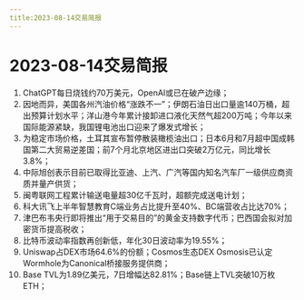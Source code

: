 ```yaml
---
title:2023-08-14交易简报
---
```

# 2023-08-14交易简报
1. ChatGPT每日烧钱约70万美元，OpenAI或已在破产边缘；
2. 因地而异，美国各州汽油价格“涨跌不一”；伊朗石油日出口量逾140万桶，超出预算计划水平；洋山港今年累计接卸进口液化天然气超200万吨；今年以来国际能源紧缺，我国锂电池出口迎来了爆发式增长；
3. 为稳定市场价格，土耳其宣布暂停散装橄榄油出口；日本6月和7月超中国成韩国第二大贸易逆差国；前7个月北京地区进出口突破2万亿元，同比增长3.8%；
4. 中际旭创表示目前已取得比亚迪、上汽、广汽等国内知名汽车厂一级供应商资质并量产供货；
5. 闽粤联网工程累计输送电量超30亿千瓦时，超额完成送电计划；
6. 科大讯飞上半年智慧教育C端业务占比提升至40%、BC端营收占比达70%；
7. 津巴布韦央行即将推出“用于交易目的”的黄金支持数字代币；巴西国会拟对加密货币提高税收；
8. 比特币波动率指数再创新低，年化30日波动率为19.55%；
9. Uniswap占DEX市场64.6%的份额；Cosmos生态DEX Osmosis已认定Wormhole为Canonical桥接服务提供商；
10. Base TVL为1.89亿美元，7日增幅达82.81%；Base链上TVL突破10万枚ETH；